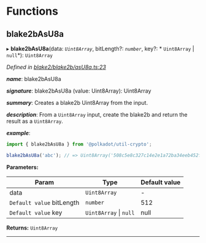 

# Functions

<a id="blake2basu8a"></a>

##  blake2bAsU8a

▸ **blake2bAsU8a**(data: *`Uint8Array`*, bitLength?: *`number`*, key?: * `Uint8Array` &#124; `null`*): `Uint8Array`

*Defined in [blake2/blake2b/asU8a.ts:23](https://github.com/polkadot-js/common/blob/dc07e26/packages/util-crypto/src/blake2/blake2b/asU8a.ts#L23)*

*__name__*: blake2bAsU8a

*__signature__*: blake2bAsU8a (value: Uint8Array): Uint8Array

*__summary__*: Creates a blake2b Uint8Array from the input.

*__description__*: From a `Uint8Array` input, create the blake2b and return the result as a `Uint8Array`.

*__example__*:   

```javascript
import { blake2bAsU8a } from '@polkadot/util-crypto';

blake2bAsU8a('abc'); // => Uint8Array('508c5e8c327c14e2e1a72ba34eeb452f37458b209ed63a294d999b4c86675982')
```

**Parameters:**

| Param | Type | Default value |
| ------ | ------ | ------ |
| data | `Uint8Array` | - |
| `Default value` bitLength | `number` | 512 |
| `Default value` key |  `Uint8Array` &#124; `null`|  null |

**Returns:** `Uint8Array`

___

